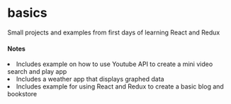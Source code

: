 # basics

<p>Small projects and examples from first days of learning React and Redux</p>

<h4>Notes</h4>
<li>Includes example on how to use Youtube API to create a mini video search and play app</li>
<li>Includes a weather app that displays graphed data</li>
<li>Includes example for using React and Redux to create a basic blog and bookstore</li>
